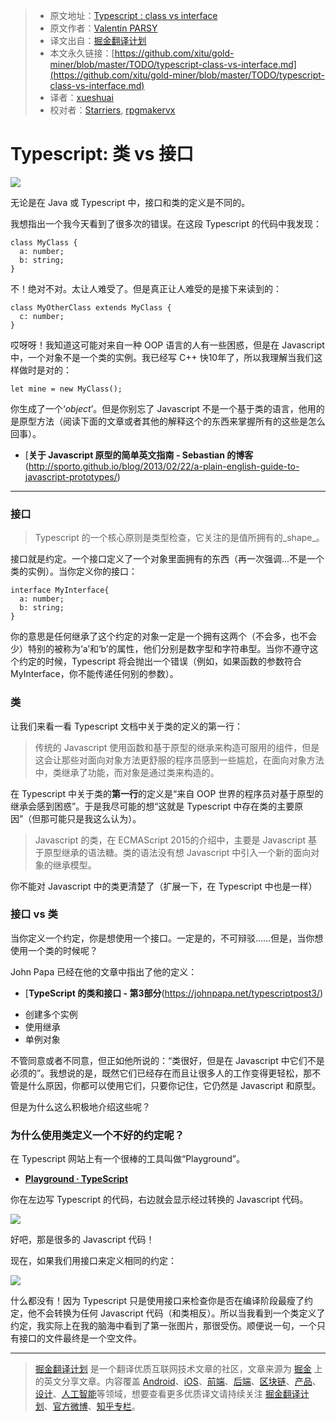 > * 原文地址：[Typescript : class vs interface](https://medium.com/front-end-hacking/typescript-class-vs-interface-99c0ae1c2136)
> * 原文作者：[Valentin PARSY](https://medium.com/@parsyval?source=post_header_lockup)
> * 译文出自：[掘金翻译计划](https://github.com/xitu/gold-miner)
> * 本文永久链接：[https://github.com/xitu/gold-miner/blob/master/TODO/typescript-class-vs-interface.md](https://github.com/xitu/gold-miner/blob/master/TODO/typescript-class-vs-interface.md)
> * 译者：[xueshuai](https://github.com/xueshuai)
> * 校对者：[Starriers](https://github.com/Starriers), [rpgmakervx](https://github.com/rpgmakervx)

# Typescript: 类 vs 接口

![](https://cdn-images-1.medium.com/max/800/1*TP-D_umXHGfSyJbUrSQ24g.jpeg)

无论是在 Java 或 Typescript 中，接口和类的定义是不同的。

我想指出一个我今天看到了很多次的错误。在这段 Typescript 的代码中我发现：

```
class MyClass {
  a: number;
  b: string;
}
```

不！绝对不对。太让人难受了。但是真正让人难受的是接下来读到的：

```
class MyOtherClass extends MyClass {
  c: number;
}
```

哎呀呀！我知道这可能对来自一种 OOP 语言的人有一些困惑，但是在 Javascript 中，一个对象不是一个类的实例。我已经写 C++ 快10年了，所以我理解当我们这样做时是对的：

```
let mine = new MyClass();
```
你生成了一个‘_object_’。但是你别忘了 Javascript 不是一个基于类的语言，他用的是原型方法（阅读下面的文章或者其他的解释这个的东西来掌握所有的这些是怎么回事）。

- [**关于 Javascript 原型的简单英文指南 - Sebastian 的博客**(http://sporto.github.io/blog/2013/02/22/a-plain-english-guide-to-javascript-prototypes/)

* * *

### 接口

> Typescript 的一个核心原则是类型检查，它关注的是值所拥有的_shape_。

接口就是约定。一个接口定义了一个对象里面拥有的东西（再一次强调...不是一个类的实例）。当你定义你的接口：

```
interface MyInterface{
  a: number;
  b: string;
}
```

你的意思是任何继承了这个约定的对象一定是一个拥有这两个（不会多，也不会少）特别的被称为‘a’和‘b’的属性，他们分别是数字型和字符串型。当你不遵守这个约定的时候，Typescript 将会抛出一个错误（例如，如果函数的参数符合 MyInterface，你不能传递任何别的参数）。

### 类

让我们来看一看 Typescript 文档中关于类的定义的第一行：

> 传统的 Javascript 使用函数和基于原型的继承来构造可服用的组件，但是这会让那些对面向对象方法更舒服的程序员感到一些尴尬，在面向对象方法中，类继承了功能，而对象是通过类来构造的。

在 Typescript 中关于类的**第一行**的定义是“来自 OOP 世界的程序员对基于原型的继承会感到困惑”。于是我尽可能的想“这就是 Typescript 中存在类的主要原因”（但那可能只是我这么认为）。

> Javascript 的类，在 ECMAScript 2015的介绍中，主要是 Javascript 基于原型继承的语法糖。类的语法没有想 Javascript 中引入一个新的面向对象的继承模型。

你不能对 Javascript 中的类更清楚了（扩展一下，在 Typescript 中也是一样）

### 接口 vs 类

当你定义一个约定，你是想使用一个接口。一定是的，不可辩驳……但是，当你想使用一个类的时候呢？

John Papa 已经在他的文章中指出了他的定义：

- [**TypeScript 的类和接口 - 第3部分**(https://johnpapa.net/typescriptpost3/)

*  创建多个实例
*  使用继承
*  单例对象

不管同意或者不同意，但正如他所说的：“类很好，但是在 Javascript 中它们不是必须的”。我想说的是，既然它们已经存在而且让很多人的工作变得更轻松，那不管是什么原因，你都可以使用它们，只要你记住，它仍然是 Javascript 和原型。

但是为什么这么积极地介绍这些呢？

### 为什么使用类定义一个不好的约定呢？

在 Typescript 网站上有一个很棒的工具叫做“Playground”。

- [**Playground · TypeScript**](https://www.typescriptlang.org/play/)

你在左边写 Typescript 的代码，右边就会显示经过转换的 Javascript 代码。

![](https://cdn-images-1.medium.com/max/1000/1*rHfgm0K-kDPc1fKFSCrnYA.jpeg)

好吧，那是很多的 Javascript 代码！

现在，如果我们用接口来定义相同的约定：

![](https://cdn-images-1.medium.com/max/1000/1*ZAXtcsFvS6dMj1aCS0sgDg.jpeg)

什么都没有！因为 Typescript 只是使用接口来检查你是否在编译阶段最瘦了约定，他不会转换为任何 Javascript 代码（和类相反）。所以当我看到一个类定义了约定，我实际上在我的脑海中看到了第一张图片，那很受伤。顺便说一句，一个只有接口的文件最终是一个空文件。


---

> [掘金翻译计划](https://github.com/xitu/gold-miner) 是一个翻译优质互联网技术文章的社区，文章来源为 [掘金](https://juejin.im) 上的英文分享文章。内容覆盖 [Android](https://github.com/xitu/gold-miner#android)、[iOS](https://github.com/xitu/gold-miner#ios)、[前端](https://github.com/xitu/gold-miner#前端)、[后端](https://github.com/xitu/gold-miner#后端)、[区块链](https://github.com/xitu/gold-miner#区块链)、[产品](https://github.com/xitu/gold-miner#产品)、[设计](https://github.com/xitu/gold-miner#设计)、[人工智能](https://github.com/xitu/gold-miner#人工智能)等领域，想要查看更多优质译文请持续关注 [掘金翻译计划](https://github.com/xitu/gold-miner)、[官方微博](http://weibo.com/juejinfanyi)、[知乎专栏](https://zhuanlan.zhihu.com/juejinfanyi)。
